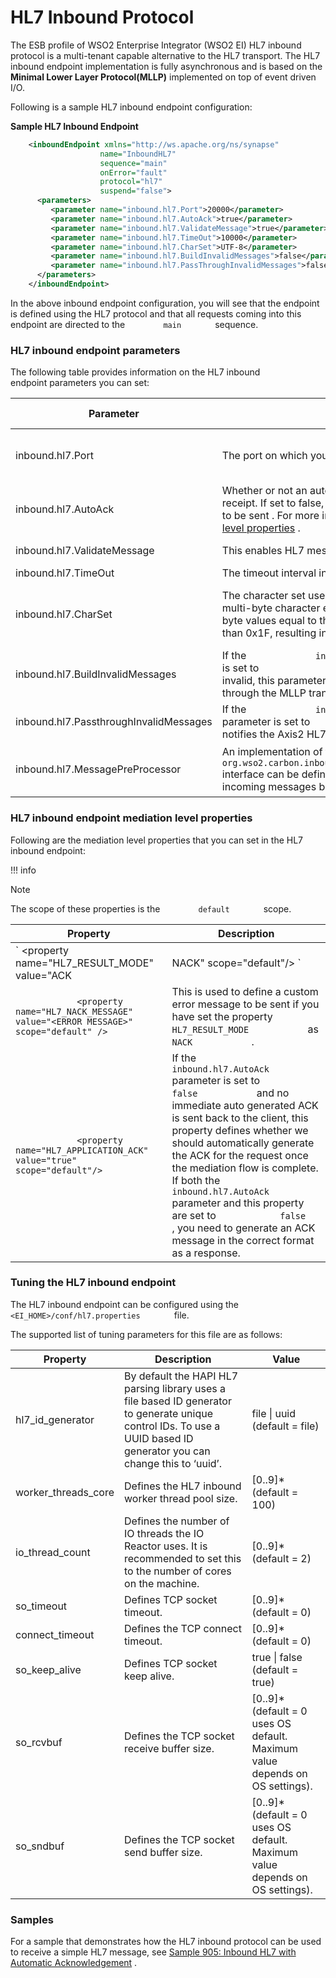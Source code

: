 # HL7 Inbound Protocol

The ESB profile of WSO2 Enterprise Integrator (WSO2 EI) HL7 inbound
protocol is a multi-tenant capable alternative to the HL7 transport. The
HL7 inbound endpoint implementation is fully asynchronous and is based
on the **Minimal Lower Layer Protocol(MLLP)** implemented on top of
event driven I/O.

Following is a sample HL7 inbound endpoint configuration:

**Sample HL7 Inbound Endpoint**

``` xml
    <inboundEndpoint xmlns="http://ws.apache.org/ns/synapse"
                    name="InboundHL7"
                    sequence="main"
                    onError="fault"
                    protocol="hl7"
                    suspend="false">
      <parameters>
         <parameter name="inbound.hl7.Port">20000</parameter>
         <parameter name="inbound.hl7.AutoAck">true</parameter>
         <parameter name="inbound.hl7.ValidateMessage">true</parameter>
         <parameter name="inbound.hl7.TimeOut">10000</parameter>
         <parameter name="inbound.hl7.CharSet">UTF-8</parameter>
         <parameter name="inbound.hl7.BuildInvalidMessages">false</parameter>
         <parameter name="inbound.hl7.PassThroughInvalidMessages">false</parameter>  
      </parameters>
    </inboundEndpoint>
```

In the above inbound endpoint configuration, you will see that the
endpoint is defined using the HL7 protocol and that all requests coming
into this endpoint are directed to the `         main        ` sequence.

### HL7 inbound endpoint parameters

The following table provides information on the HL7 inbound
endpoint parameters you can set:

<table>
<thead>
<tr class="header">
<th><strong>Parameter</strong></th>
<th><strong>Description</strong></th>
<th><strong>Default Value</strong></th>
<th><strong>Possible Values</strong></th>
</tr>
</thead>
<tbody>
<tr class="odd">
<td>inbound.hl7.Port</td>
<td>The port on which you need to run the MLLP listener.</td>
<td>N/A</td>
<td>You need to specify this.</td>
</tr>
<tr class="even">
<td>inbound.hl7.AutoAck</td>
<td>Whether or not an auto acknowledgement should be sent on message receipt. If set to false, you can define the type of HL7 acknowledgement to be sent . For more information, see <a href="#HL7InboundProtocol-MediationProperties">HL7 inbound endpoint mediation level properties</a> .</td>
<td>true</td>
<td>true | false</td>
</tr>
<tr class="odd">
<td>inbound.hl7.ValidateMessage</td>
<td>This enables HL7 message validation.</td>
<td>true</td>
<td>true | false</td>
</tr>
<tr class="even">
<td>inbound.hl7.TimeOut</td>
<td>The timeout interval in milliseconds to trigger a NACK message.</td>
<td>10000</td>
<td>[0..9]*</td>
</tr>
<tr class="odd">
<td>inbound.hl7.CharSet</td>
<td>The character set used for encoding and decoding messages. Some multi-byte character encodings (e.g. UTF-16, UTF-32) may result in byte values equal to the MLLP framing characters or byte values lower than 0x1F, resulting in errors.</td>
<td>UTF-8</td>
<td>ISO-8859-1<br />
UTF-8<br />
US-ASCII</td>
</tr>
<tr class="even">
<td>inbound.hl7.BuildInvalidMessages</td>
<td>If the <code>             inbound.hl7.ValidateMessage            </code> parameter is set to <code>             false            </code> and the incoming message is invalid, this parameter specifies whether the raw message received through the MLLP transport should be passed onto the mediation layer.</td>
<td>false</td>
<td>true | false</td>
</tr>
<tr class="odd">
<td>inbound.hl7.PassthroughInvalidMessages</td>
<td>If the <code>             inbound.hl7.BuildInvalidMessages            </code> parameter is set to <code>             true            </code> , this parameter notifies the Axis2 HL7 transport sender whether to use the raw message.</td>
<td>false</td>
<td>true | false</td>
</tr>
<tr class="even">
<td>inbound.hl7.MessagePreProcessor</td>
<td>An implementation of the <code>             org.wso2.carbon.inbound.endpoint.protocol.hl7.HL7MessagePreprocessor            </code> interface can be defined here. It provides an extension point to intercept incoming messages before any type of message parsing occurs.</td>
<td>N/A</td>
<td>Fully qualified class name.</td>
</tr>
</tbody>
</table>

### HL7 inbound endpoint mediation level properties

Following are the mediation level properties that you can set in the HL7
inbound endpoint:

!!! info

Note

The scope of these properties is the `         default        ` scope.


| **Property**                                                                                            | **Description**                                                                                                                                                                                                                                                                                                                                                                                                                                                                                                      |
|---------------------------------------------------------------------------------------------------------|----------------------------------------------------------------------------------------------------------------------------------------------------------------------------------------------------------------------------------------------------------------------------------------------------------------------------------------------------------------------------------------------------------------------------------------------------------------------------------------------------------------------|
| `             <property name="HL7_RESULT_MODE" value="ACK|NACK" scope="default"/>            `          | This is use to define the type of HL7 acknowledgement to be sent. If the `             inbound.hl7.AutoAck            ` parameter is set to `             true            ` this property has no effect.                                                                                                                                                                                                                                                                                                             |
| `             <property name="HL7_NACK_MESSAGE" value="<ERROR MESSAGE>" scope="default" />            ` | This is used to define a custom error message to be sent if you have set the property `             HL7_RESULT_MODE            ` as `             NACK            ` .                                                                                                                                                                                                                                                                                                                                                |
| `             <property name="HL7_APPLICATION_ACK" value="true" scope="default"/>            `          | If the `             inbound.hl7.AutoAck            ` parameter is set to `             false            ` and no immediate auto generated ACK is sent back to the client, this property defines whether we should automatically generate the ACK for the request once the mediation flow is complete. If both the `             inbound.hl7.AutoAck            ` parameter and this property are set to `             false            ` , you need to generate an ACK message in the correct format as a response. |

### Tuning the HL7 inbound endpoint

The HL7 inbound endpoint can be configured using the
`         <EI_HOME>/conf/hl7.properties        ` file.

The supported list of tuning parameters for this file are as follows:

| Property              | Description                                                                                                                                                            | Value                                                                           |
|-----------------------|------------------------------------------------------------------------------------------------------------------------------------------------------------------------|---------------------------------------------------------------------------------|
| hl7\_id\_generator    | By default the HAPI HL7 parsing library uses a file based ID generator to generate unique control IDs. To use a UUID based ID generator you can change this to ‘uuid’. | file \| uuid (default = file)                                                   |
| worker\_threads\_core | Defines the HL7 inbound worker thread pool size.                                                                                                                       | \[0..9\]\* (default = 100)                                                      |
| io\_thread\_count     | Defines the number of IO threads the IO Reactor uses. It is recommended to set this to the number of cores on the machine.                                             | \[0..9\]\* (default = 2)                                                        |
| so\_timeout           | Defines TCP socket timeout.                                                                                                                                            | \[0..9\]\* (default = 0)                                                        |
| connect\_timeout      | Defines the TCP connect timeout.                                                                                                                                       | \[0..9\]\* (default = 0)                                                        |
| so\_keep\_alive       | Defines TCP socket keep alive.                                                                                                                                         | true \| false (default = true)                                                  |
| so\_rcvbuf            | Defines the TCP socket receive buffer size.                                                                                                                            | \[0..9\]\* (default = 0 uses OS default. Maximum value depends on OS settings). |
| so\_sndbuf            | Defines the TCP socket send buffer size.                                                                                                                               | \[0..9\]\* (default = 0 uses OS default. Maximum value depends on OS settings). |

### Samples

For a sample that demonstrates how the HL7 inbound protocol can be used
to receive a simple HL7 message, see [Sample 905: Inbound HL7 with
Automatic
Acknowledgement](https://docs.wso2.com/display/EI6xx/Sample+905%253A+Inbound+HL7+with+Automatic+Acknowledgement)
.

  
